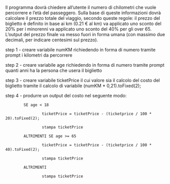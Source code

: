 Il programma dovrà chiedere all’utente il numero di chilometri che vuole percorrere e l’età del passeggero.
Sulla base di queste informazioni dovrà calcolare il prezzo totale del viaggio, secondo queste regole:
il prezzo del biglietto è definito in base ai km (0.21 € al km)
    va applicato uno sconto del 20% per i minorenni
    va applicato uno sconto del 40% per gli over 65.
L’output del prezzo finale va messo fuori in forma umana (con massimo due decimali, per indicare centesimi sul prezzo).


step 1 - creare variabile numKM richiedendo in forma di numero tramite prompt i kilometri da percorrere

step 2 - creare variabile age richiedendo in forma di numero tramite prompt quanti anni ha la persona che usera il biglietto

step 3 - creare variabile ticketPrice il cui valore sia il calcolo del costo del biglietto tramite il calcolo di variabile (numKM * 0,21).toFixed(2);

step 4 - produrre un output del costo nel seguente modo:

            SE age < 18 

                    ticketPrice = ticketPrice - (ticketprice / 100 * 20).toFixed(2);

                    stampa ticketPrice

            ALTRIMENTI SE age >= 65
                
                    ticketPrice = ticketPrice - (ticketprice / 100 * 40).toFixed(2);

                    stampa ticketPrice

            ALTRIMENTI

                    stampa ticketPrice